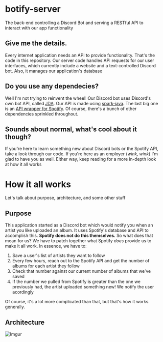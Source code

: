 # botify-server
The back-end controlling a Discord Bot and serving a RESTful API to interact with our app functionality

## Give me the details.
Every internet application needs an API to provide functionality. That's the code in this repository. Our server code handles API requests for our user interfaces, which currently include a website and a text-controlled Discord bot. Also, it manages our application's database

## Do you use any dependecies?
Well I'm not trying to reinvent the wheel! Our Discord bot uses Discord's own bot API, called [JDA](https://github.com/DV8FromTheWorld/JDA). Our API is made using [spark-java](http://sparkjava.com/). The last big one is an [API wrapper for Spotify](https://github.com/thelinmichael/spotify-web-api-java). Of course, there's a bunch of other dependencies sprinkled throughout.

## Sounds about normal, what's cool about it though?
If you're here to learn something new about Discord bots or the Spotify API, take a look through our code. If you're here as an employer (*wink, wink*) I'm glad to have you as well. Either way, keep reading for a more in-depth look at how it all works


# How it all works
Let's talk about purpose, architecture, and some other stuff

## Purpose
This application started as a Discord bot which would notify you when an artist you like uploaded an album. It uses Spotify's database and API to accomplish this. **Spotify does not do this themselves.** So what does that mean for us? We have to patch together what Spotify *does* provide us to make it all work. In essence, we have to:
1. Save a user's list of artists they want to follow
2. Every few hours, reach out to the Spotify API and get the number of albums for each artist they follow
3. Check that number against our current number of albums that we've saved
4. If the number we pulled from Spotify is greater than the one we previously had, the artist uploaded something new! We notify the user acordingly


Of course, it's a lot more complicated than that, but that's how it works generally. 

## Architecture

![Imgur](https://i.imgur.com/aQR5sry.png)
